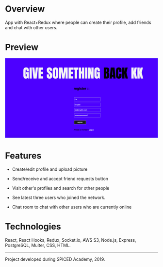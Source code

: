 # Overview

App with React+Redux where people can create their profile, add friends and chat with other users.

# Preview

![Social-network](socialnetwork.png)

# Features

-   Create/edit profile and upload picture

-   Send/receive and accept friend requests button

-   Visit other's profiles and search for other people

-   See latest three users who joined the network.

-   Chat room to chat with other users who are currently online

# Technologies

React, React Hooks, Redux, Socket.io, AWS S3, Node.js, Express, PostgreSQL, Multer, CSS, HTML.

---

Project developed during SPICED Academy, 2019.
